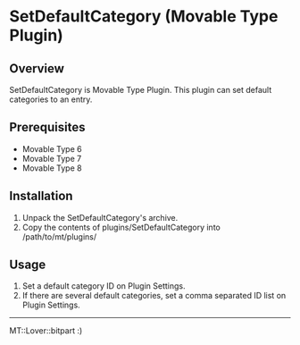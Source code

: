 SetDefaultCategory (Movable Type Plugin)
============================

## Overview

SetDefaultCategory is Movable Type Plugin. This plugin can set default categories to an entry.

## Prerequisites

* Movable Type 6
* Movable Type 7
* Movable Type 8

## Installation

1. Unpack the SetDefaultCategory's archive.
1. Copy the contents of plugins/SetDefaultCategory into /path/to/mt/plugins/

## Usage

1. Set a default category ID on Plugin Settings.
1. If there are several default categories, set a comma separated ID list on Plugin Settings.

---
MT::Lover::bitpart :)
